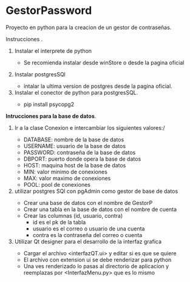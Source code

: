 # GestorPassword
Proyecto en python para la creacion de un gestor de contraseñas.</p> 
Instrucciones </b>. 
1. Instalar el interprete de python</p>
    - Se recomienda instalar desde winStore o desde la pagina oficial</p>
2. Instalar postgresSQl</p>
    - intalar la ultima version de postgres desde la pagina oficial. </b>
3. Instalar el conector de python para postgresSQL.</p>
    - pip install psycopg2 <b>

Intrucciones para la base de datos</b>.
1. Ir a la clase Conexion e intercambiar los siguientes valores:/<p>
    - DATABASE: nombre de la base de datos</b>
    - USERNAME: usuario de la base de datos</b>
    - PASSWORD: contraseña de la base de datos</b>
    - DBPORT: puerto donde opera la base de datos</b>
    - HOST: maquina host de la base de datos</b>
    - MIN: valor minimo de conexiones</b>
    - MAX: valor maximo de conexiones</b>
    - POOL: pool de conexiones</b>
2. utilizar postgres SQl con pgAdmin como gestor de base de datos</p>
    - Crear una base de datos con el nombre de GestorP</b>
    - Crear una tabla en la base de datos con el nombre de cuenta</b>
    - Crear las columnas (id, usuario, contra)</b>
        - id es el pk de la tabla
        - usuario es el correo o usuario de una cuenta
        - contra es la contraseña del correo o cuenta
3. Utilizar Qt designer para el desarrollo de la interfaz grafica</p>
    - Cargar el archivo <interfazQT.ui> y editar si es que se quiere
    - El archivo con extension ui se debe renderizar para python 
    - Una ves renderizado lo pasas al directorio de aplicacion y reemplazas por <InterfazMenu.py> que es lo mismo
